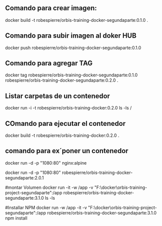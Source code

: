 ## Comando para crear imagen:
docker build -t robespierre/orbis-training-docker-segundaparte:0.1.0 .
## Comando para subir imagen al doker HUB
docker push robespierre/orbis-training-docker-segundaparte:0.1.0 

## Comando para agregar TAG
docker tag robespierre/orbis-training-docker-segundaparte:0.1.0 robespierre/orbis-training-docker-segundaparte:0.2.0 .

## Listar carpetas de un contenedor
docker run -i -t robespierre/orbis-training-docker:0.2.0 ls -ls /

## COmando para ejecutar el contenedor
docker build -t robespierre/orbis-training-docker:0.2.0 .

## comando para ex´poner un contenedor
docker run -d -p "1080:80" nginx:alpine

docker run -d -p "1080:80" robespierre/orbis-training-docker-segundaparte:2.0.1

#montar Volumen
docker run -it -w /app -v "F:\docker\orbis-training-project-segundaparte":/app robespierre/orbis-training-docker-segundaparte:3.1.0 ls -ls

#Installar NPM
docker run -w /app -it -v "F:\docker\orbis-training-project-segundaparte":/app robespierre/orbis-training-docker-segundaparte:3.1.0 npm install

